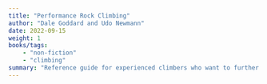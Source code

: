 ```yaml
---
title: "Performance Rock Climbing"
author: "Dale Goddard and Udo Newmann"
date: 2022-09-15
weight: 1
books/tags:
    - "non-fiction"
    - "climbing"
summary: "Reference guide for experienced climbers who want to further hone their skills. Has newspaper comic-style characters as well as photos to show off the various techniques. Expresses a lot of information succinctly, it doesn't waste your time."
---
```



